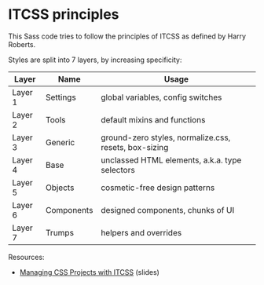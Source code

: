 # ITCSS principles

This Sass code tries to follow the principles of ITCSS as defined by Harry Roberts.

Styles are split into 7 layers, by increasing specificity:

| **Layer** | **Name**   | **Usage**                                             |
| --------- | ---------- | ----------------------------------------------------- |
| Layer 1   | Settings   | global variables, config switches                     |
| Layer 2   | Tools      | default mixins and functions                          |
| Layer 3   | Generic    | ground-zero styles, normalize.css, resets, box-sizing |
| Layer 4   | Base       | unclassed HTML elements, a.k.a. type selectors        |
| Layer 5   | Objects    | cosmetic-free design patterns                         |
| Layer 6   | Components | designed components, chunks of UI                     |
| Layer 7   | Trumps     | helpers and overrides                                 |

Resources:

- [Managing CSS Projects with ITCSS](https://speakerdeck.com/dafed/managing-css-projects-with-itcss) (slides)
